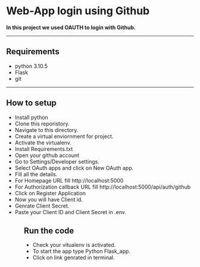 <h1>Web-App login using Github</h1>
<p><b>In this project we used OAUTH to login with Github.</b></p>
<hr border-top: 1px dashed>
<h2>Requirements</h2>
<ul type ="disc">
<li>python 3.10.5</li>
 <li>Flask</li>
  <li>git</li>
</ul>
<hr>
<h2>How to setup</h2>
<ul type="disc">
 <li>Install python</li>
 <li>Clone this reporistory.</li>
 <li>Navigate to this directory.</li>
 <li>Create a virtual enviornment for project.</li>
 <li>Activate the virtualenv.</li>
 <li>Install Requirements.txt</li>
 <li>Open your github account</li>
 <li>Go to Settings/Developer settings.</li>
 <li>Select OAuth apps and click on New OAuth app.</li>
 <li>Fill all the details.</li>
 <li>For Homepage URL fill http://localhost:5000</li>
 <li>For Authorization callback URL fill http://localhost:5000/api/auth/github</li>
 <li>Click on Register Application</li>
 <li>Now you will have Client id.</li>
 <li>Genrate Client Secret.</li>
 <li>Paste your Client ID and Client Secret in .env.</li>
 <ul>
<h2>Run the code</h2>
<ul type="disc">
 <li>Check your vitualenv is activated.</li>
 <li>To start the app type Python Flask_app.</li>
 <li>Click on link genrated in terminal.</li>
 
    


